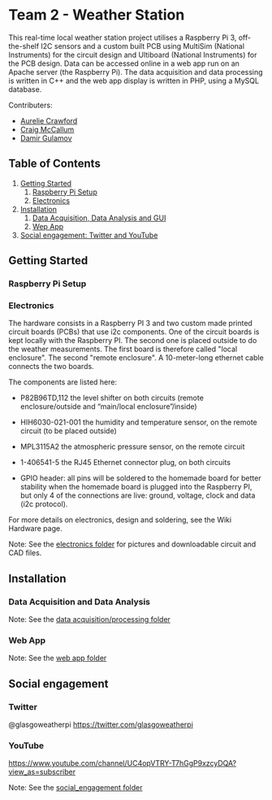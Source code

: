 # Team 2 - Weather Station

This real-time local weather station project utilises a Raspberry Pi 3, off-the-shelf I2C sensors and a custom built PCB using MultiSim (National Instruments) for the circuit design and Ultiboard (National Instruments) for the PCB design. Data can be accessed online in a web app run on an Apache server (the Raspberry Pi). The data acquisition and data processing is written in C++ and the web app display is written in PHP, using a MySQL database.

Contributers:
* [Aurelie Crawford](https://github.com/acra6488/)
* [Craig McCallum](https://github.com/craigmccallum/)
* [Damir Gulamov](https://github.com/damir2020/)



## Table of Contents
1. [Getting Started](#start)
   1. [Raspberry Pi Setup](#raspi)
   2. [Electronics](#electro)
2. [Installation](#install)
   1. [Data Acquisition, Data Analysis and GUI](#data)
   2. [Wep App](#web)
3. [Social engagement: Twitter and YouTube](#social)


## Getting Started <a name="start"></a>
### Raspberry Pi Setup <a name="raspi"></a>


### Electronics <a name="electro"></a>
The hardware consists in a Raspberry PI 3 and two custom made printed circuit boards (PCBs) that use i2c components. One of the circuit boards is kept locally with the Raspberry PI. The second one is placed outside to do the weather measurements. The first board is therefore called "local enclosure". The second "remote enclosure". A 10-meter-long ethernet cable connects the two boards.

The components are listed here:

- P82B96TD,112 the level shifter on both circuits (remote enclosure/outside and “main/local enclosure”/inside)

- HIH6030-021-001 the humidity and temperature sensor, on the remote circuit (to be placed outside)

- MPL3115A2 the atmospheric pressure sensor, on the remote circuit

- 1-406541-5 the RJ45 Ethernet connector plug, on both circuits

- GPIO header: all pins will be soldered to the homemade board for better stability when the homemade board is plugged into the Raspberry PI, but only 4 of the connections are live: ground, voltage, clock and data (i2c protocol).

For more details on electronics, design and soldering, see the Wiki Hardware page.

Note: See the [electronics folder](01_electronics) for pictures and downloadable circuit and CAD files.

## Installation <a name="install"></a>
### Data Acquisition and Data Analysis <a name="data"></a>
Note: See the [data acquisition/processing folder](02_data_acquisition_and_processing)


### Web App <a name="web"></a>
Note: See the [web app folder](03_web_app)

## Social engagement <a name="social"></a>
### Twitter
@glasgoweatherpi
https://twitter.com/glasgoweatherpi

### YouTube
https://www.youtube.com/channel/UC4opVTRY-T7hGgP9xzcyDQA?view_as=subscriber

Note: See the [social_engagement folder](social_engagement)
